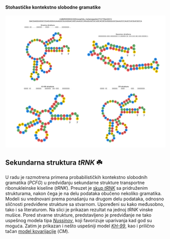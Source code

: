 #### Stohastičke kontekstno slobodne gramatike
<img width="800" src="https://raw.githubusercontent.com/matfija/Sekundarna-struktura-tRNK/main/slike/primer.png">

## Sekundarna struktura *tRNK* :shamrock:
U radu je razmotrena primena probabilističkih kontekstno slobodnih gramatika (*PCFG*) u predviđanju sekundarne strukture transportne ribonukleinske kiseline (*tRNK*). Preuzet je [skup *tRNK*](http://trna.bioinf.uni-leipzig.de/DataOutput/) sa pridruženim strukturama, nakon čega je na delu podataka obučeno nekoliko gramatika. Modeli su vrednovani prema ponašanju na drugom delu podataka, odnosno sličnosti predviđene strukture sa stvarnom. Upoređeni su kako međusobno, tako i sa literaturom. Na slici je prikazan rezultat na jednoj *tRNK* vinske mušice. Pored stvarne strukture, predstavljeno je predviđanje ne tako uspešnog modela tipa [*Nussinov*](https://www.ncbi.nlm.nih.gov/pmc/articles/PMC350273/), koji favorizuje uparivanja kad god su moguća. Zatim je prikazan i nešto uspešniji model [*KH-99*](https://pubmed.ncbi.nlm.nih.gov/10383470/), kao i prilično tačan [model kovarijacije](https://pubmed.ncbi.nlm.nih.gov/8029015/) (*CM*).
